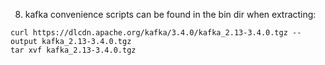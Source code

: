  8. kafka convenience scripts can be found in the bin dir when extracting:
 ```
 curl https://dlcdn.apache.org/kafka/3.4.0/kafka_2.13-3.4.0.tgz --output kafka_2.13-3.4.0.tgz
 tar xvf kafka_2.13-3.4.0.tgz
```
